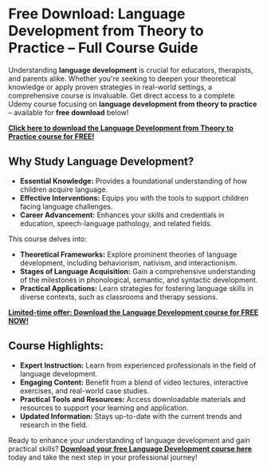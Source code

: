 # Free Download: Language Development from Theory to Practice – Full Course Guide

Understanding **language development** is crucial for educators, therapists, and parents alike. Whether you're seeking to deepen your theoretical knowledge or apply proven strategies in real-world settings, a comprehensive course is invaluable. Get direct access to a complete Udemy course focusing on **language development from theory to practice** – available for **free download** below!

[**Click here to download the Language Development from Theory to Practice course for FREE!**](https://udemywork.com/language-development-from-theory-to-practice)

## Why Study Language Development?

*   **Essential Knowledge:** Provides a foundational understanding of how children acquire language.
*   **Effective Interventions:** Equips you with the tools to support children facing language challenges.
*   **Career Advancement:** Enhances your skills and credentials in education, speech-language pathology, and related fields.

This course delves into:

*   **Theoretical Frameworks:** Explore prominent theories of language development, including behaviorism, nativism, and interactionism.
*   **Stages of Language Acquisition:** Gain a comprehensive understanding of the milestones in phonological, semantic, and syntactic development.
*   **Practical Applications:** Learn strategies for fostering language skills in diverse contexts, such as classrooms and therapy sessions.

[**Limited-time offer: Download the Language Development course for FREE NOW!**](https://udemywork.com/language-development-from-theory-to-practice)

## Course Highlights:

*   **Expert Instruction:** Learn from experienced professionals in the field of language development.
*   **Engaging Content:** Benefit from a blend of video lectures, interactive exercises, and real-world case studies.
*   **Practical Tools and Resources:** Access downloadable materials and resources to support your learning and application.
*   **Updated Information:** Stays up-to-date with the current trends and research in the field.

Ready to enhance your understanding of language development and gain practical skills? **[Download your free Language Development course here](https://udemywork.com/language-development-from-theory-to-practice)** today and take the next step in your professional journey!
